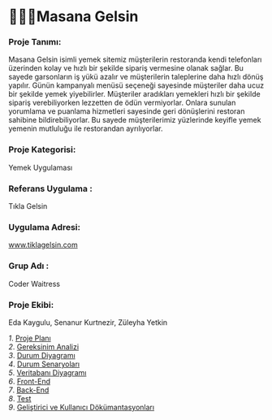 
# 🧁🍫🍰Masana Gelsin

### Proje Tanımı:
Masana Gelsin isimli yemek sitemiz müşterilerin restoranda kendi telefonları üzerinden kolay ve hızlı bir şekilde sipariş vermesine olanak sağlar. Bu sayede garsonların iş yükü azalır ve müşterilerin taleplerine daha hızlı dönüş yapılır. Günün kampanyalı menüsü seçeneği sayesinde müşteriler daha ucuz bir şekilde yemek yiyebilirler. Müşteriler aradıkları yemekleri hızlı bir şekilde sipariş verebiliyorken lezzetten de ödün vermiyorlar. Onlara sunulan yorumlama ve puanlama hizmetleri sayesinde geri dönüşlerini restoran sahibine bildirebiliyorlar. Bu sayede müşterilerimiz yüzlerinde keyifle yemek yemenin mutluluğu ile restorandan ayrılıyorlar.

### Proje Kategorisi:
 Yemek Uygulaması
 ### Referans Uygulama :
 Tıkla Gelsin
 ### Uygulama Adresi:
www.tiklagelsin.com

 ### Grup Adı :
 Coder Waitress

 ### Proje Ekibi:

 Eda Kaygulu, Senanur Kurtnezir, Züleyha Yetkin



 *1*. [Proje Planı](proje_planı.JPG)  
*2*. [Gereksinim Analizi](Readme1.md)  
*3*. [Durum Diyagramı ](durum_diyagramı.jpg)  
*4*. [Durum Senaryoları](durum_senaryoları.md)  
*5*. [Veritabanı Diyagramı](veritabani_diyagramı.jpg)  
*6*. [Front-End](frontend.md)  
*7*. [Back-End](link-to-back-end)  
*8*. [Test](link-to-test)  
*9*. [Geliştirici ve Kullanıcı Dökümantasyonları](link-to-documentation)









